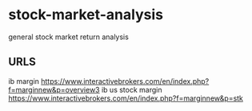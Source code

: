# stock-market-analysis
general stock market return analysis

## URLS
ib margin https://www.interactivebrokers.com/en/index.php?f=marginnew&p=overview3
ib us stock margin https://www.interactivebrokers.com/en/index.php?f=marginnew&p=stk

